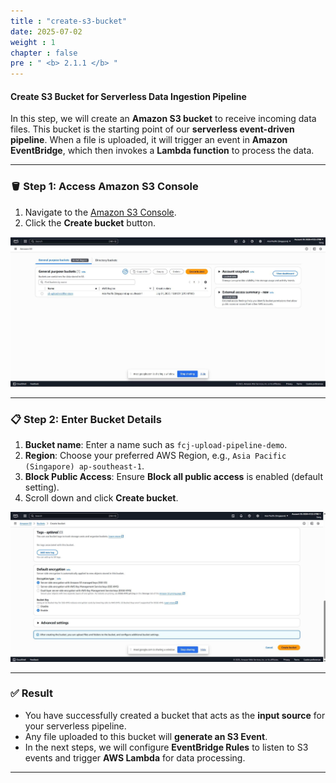 ```yaml
---
title : "create-s3-bucket"
date: 2025-07-02
weight : 1
chapter : false
pre : " <b> 2.1.1 </b> "
---
```


#### Create S3 Bucket for Serverless Data Ingestion Pipeline

In this step, we will create an **Amazon S3 bucket** to receive incoming data files. This bucket is the starting point of our **serverless event-driven pipeline**. When a file is uploaded, it will trigger an event in **Amazon EventBridge**, which then invokes a **Lambda function** to process the data.

---

### 🪣 Step 1: Access Amazon S3 Console

1. Navigate to the [Amazon S3 Console](https://s3.console.aws.amazon.com/s3/home).
2. Click the **Create bucket** button.

![S3](/images/taoS3.jpg)

---

### 📋 Step 2: Enter Bucket Details

1. **Bucket name**: Enter a name such as `fcj-upload-pipeline-demo`.
2. **Region**: Choose your preferred AWS Region, e.g., `Asia Pacific (Singapore) ap-southeast-1`.
3. **Block Public Access**: Ensure **Block all public access** is enabled (default setting).
4. Scroll down and click **Create bucket**.

![S3](/images/s3TC.jpg)

---

### ✅ Result

- You have successfully created a bucket that acts as the **input source** for your serverless pipeline.
- Any file uploaded to this bucket will **generate an S3 Event**.
- In the next steps, we will configure **EventBridge Rules** to listen to S3 events and trigger **AWS Lambda** for data processing.

---
